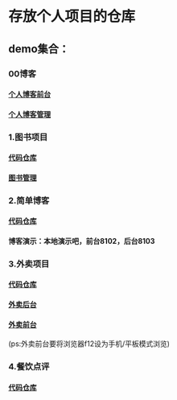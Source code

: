# 存放个人项目的仓库



## demo集合：

### 00博客
#### [个人博客前台](http://124.223.92.156:8090/)
#### [个人博客管理](http://124.223.92.156:8090/admin/index.html)


### 1.图书项目
#### [代码仓库](https://github.com/houhaoqi/demos/tree/master/book-server-client)
#### [图书管理](http://124.223.92.156:8104/pages/books.html)

### 2.简单博客
#### [代码仓库](https://github.com/houhaoqi/demos/tree/master/bolg8102)
#### 博客演示：本地演示吧，前台8102，后台8103

### 3.外卖项目
#### [代码仓库](https://github.com/houhaoqi/demos/tree/master/reigi_order)
#### [外卖后台](http://124.223.92.156:8101/backend/page/login/login.html)
#### [外卖前台](http://124.223.92.156:8101/front/page/login.html)
(ps:外卖前台要将浏览器f12设为手机/平板模式浏览)

### 4.餐饮点评
#### [代码仓库](https://github.com/houhaoqi/demos/tree/master/hm-dianping)




